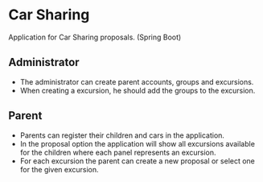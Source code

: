 Car Sharing
======
Application for Car Sharing proposals. (Spring Boot)

## Administrator
- The administrator can create parent accounts, groups and excursions.
- When creating a excursion, he should add the groups to the excursion.

## Parent
- Parents can register their children and cars in the application.
- In the proposal option the application will show all excursions available for the children where each panel represents an excursion.
- For each excursion the parent can create a new proposal or select one for the given excursion.
